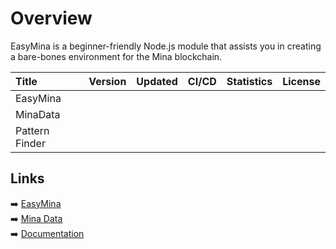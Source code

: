 # Overview

EasyMina is a beginner-friendly Node.js module that assists you in creating a bare-bones environment for the Mina blockchain.

| Title | Version | Updated | CI/CD | Statistics | License |
| :-- | :-- | :-- | :-- | :-- | :-- |
| EasyMina | | | | | | <img src="https://img.shields.io/github/license/EasyMina/easyMina"> |
| MinaData | | | | | | <img src="https://img.shields.io/github/license/EasyMina/minaData"> |
| Pattern Finder | | | | | | <img src="https://img.shields.io/github/license/a6b8/pattern-finder"> |



## Links

➡️ [EasyMina](https://github.com/EasyMina/easyMina/)  
➡️ [Mina Data](https://github.com/EasyMina/minaData/)   
➡️ [Documentation](https://easymina.github.io/)  
